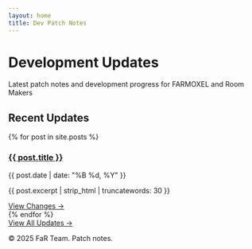 ```yaml
---
layout: home
title: Dev Patch Notes
---
```


<link rel="stylesheet" href="{{ site.baseurl }}/assets/css/style.css">
<div class="hero-section">
  <h1>Development Updates</h1>
  <p>Latest patch notes and development progress for FARMOXEL and Room Makers</p>
</div>

<div class="container">
  <h2 class="page-title">Recent Updates</h2>
  <div class="featured-works">
    {% for post in site.posts %}
      <div class="featured-work">
        <h3><a href="{{ site.baseurl }}{{ post.url }}">{{ post.title }}</a></h3>
        <p class="meta">{{ post.date | date: "%B %d, %Y" }}</p>
        <p class="excerpt">{{ post.excerpt | strip_html | truncatewords: 30 }}</p>
        <a href="{{ site.baseurl }}{{ post.url }}" class="read-more">View Changes →</a>
      </div>
    {% endfor %}
  </div>
  
  <div class="archive-link-container">
    <a href="{{ site.baseurl }}/archive" class="archive-link">View All Updates →</a>
  </div>
</div>

<footer class="site-footer">
  <p>&copy; 2025 FaR Team. Patch notes.</p>
</footer>
